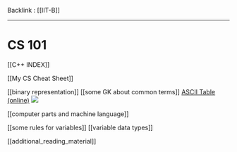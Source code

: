 Backlink : [[IIT-B]]

---

# CS 101
[[C++ INDEX]]

[[My CS Cheat Sheet]]

[[binary representation]]
[[some GK about common terms]]
[ASCII Table (online)](https://www.cs.cmu.edu/~pattis/15-1XX/common/handouts/ascii.html)
![](https://i.imgur.com/LKJvPre.png)

[[computer parts and machine language]]

[[some rules for variables]] 
[[variable data types]]

[[additional_reading_material]]
